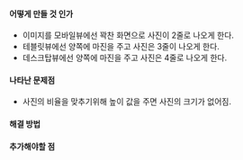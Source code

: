 #### 어떻게 만들 것 인가  
 - 이미지를 모바일뷰에선 꽉찬 화면으로 사진이 2줄로 나오게 한다.
 - 테블릿뷰에선 양쪽에 마진을 주고 사진은 3줄이 나오게 한다.
 - 데스크탑뷰에선 양쪽에 마진을 주고 사진은 4줄로 나오게 한다.
#### 나타난 문제점  
 - 사진의 비율을 맞추기위해 높이 값을 주면 사진의 크기가 없어짐.
#### 해결 방법
#### 추가해야할 점
